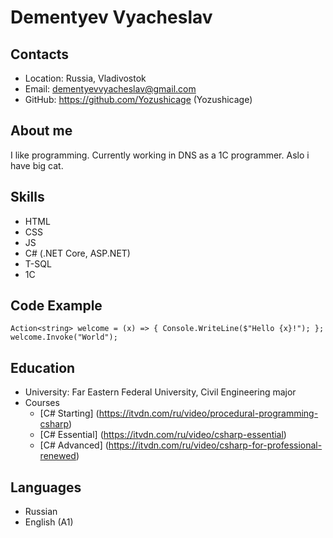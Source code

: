 # Dementyev Vyacheslav

## Contacts
* Location: Russia, Vladivostok
* Email: dementyevvyacheslav@gmail.com
* GitHub: https://github.com/Yozushicage (Yozushicage)

## About me
I like programming. Currently working in DNS as a 1C programmer. Aslo i have big cat.

## Skills
* HTML
* CSS
* JS
* C# (.NET Core, ASP.NET)
* T-SQL
* 1C

## Code Example
```
Action<string> welcome = (x) => { Console.WriteLine($"Hello {x}!"); };
welcome.Invoke("World");
```

## Education
* University: Far Eastern Federal University, Civil Engineering major
* Courses
    + [C# Starting] (https://itvdn.com/ru/video/procedural-programming-csharp)
    + [C# Essential] (https://itvdn.com/ru/video/csharp-essential)
    + [C# Advanced] (https://itvdn.com/ru/video/csharp-for-professional-renewed)

## Languages
* Russian
* English (A1)